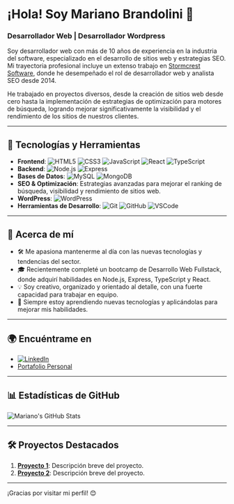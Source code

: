 # ¡Hola! Soy Mariano Brandolini 👋

### Desarrollador Web | Desarrollador Wordpress

Soy desarrollador web con más de 10 años de experiencia en la industria del software, especializado en el desarrollo de sitios web y estrategias SEO. Mi trayectoria profesional incluye un extenso trabajo en [Stormcrest Software](https://stormcrest.com), donde he desempeñado el rol de desarrollador web y analista SEO desde 2014.

He trabajado en proyectos diversos, desde la creación de sitios web desde cero hasta la implementación de estrategias de optimización para motores de búsqueda, logrando mejorar significativamente la visibilidad y el rendimiento de los sitios de nuestros clientes.

---

## 🚀 Tecnologías y Herramientas

- **Frontend**: ![HTML5](https://img.shields.io/badge/-HTML5-333?style=flat&logo=html5) ![CSS3](https://img.shields.io/badge/-CSS3-333?style=flat&logo=css3) ![JavaScript](https://img.shields.io/badge/-JavaScript-333?style=flat&logo=javascript) ![React](https://img.shields.io/badge/-React-333?style=flat&logo=react) ![TypeScript](https://img.shields.io/badge/-TypeScript-333?style=flat&logo=typescript)
- **Backend**: ![Node.js](https://img.shields.io/badge/-Node.js-333?style=flat&logo=node.js) ![Express](https://img.shields.io/badge/-Express-333?style=flat&logo=express)
- **Bases de Datos**: ![MySQL](https://img.shields.io/badge/-MySQL-333?style=flat&logo=mysql) ![MongoDB](https://img.shields.io/badge/-MongoDB-333?style=flat&logo=mongodb)
- **SEO & Optimización**: Estrategias avanzadas para mejorar el ranking de búsqueda, visibilidad y rendimiento de sitios web.
- **WordPress**: ![WordPress](https://img.shields.io/badge/-WordPress-333?style=flat&logo=wordpress)
- **Herramientas de Desarrollo**: ![Git](https://img.shields.io/badge/-Git-333?style=flat&logo=git) ![GitHub](https://img.shields.io/badge/-GitHub-333?style=flat&logo=github) ![VSCode](https://img.shields.io/badge/-VSCode-333?style=flat&logo=visual-studio-code)

---

## 🎯 Acerca de mí

- 🛠️ Me apasiona mantenerme al día con las nuevas tecnologías y tendencias del sector.
- 🎓 Recientemente completé un bootcamp de Desarrollo Web Fullstack, donde adquirí habilidades en Node.js, Express, TypeScript y React.
- 💡 Soy creativo, organizado y orientado al detalle, con una fuerte capacidad para trabajar en equipo.
- 🌱 Siempre estoy aprendiendo nuevas tecnologías y aplicándolas para mejorar mis habilidades.

---

## 🌍 Encuéntrame en

- [![LinkedIn](https://img.shields.io/badge/-LinkedIn-333?style=flat&logo=linkedin)](https://www.linkedin.com/in/mariano-brandolini/)
- [Portafolio Personal](https://stormcrest.com/portfolio-mariano-daniel-brandolini)

---

## 📊 Estadísticas de GitHub

![Mariano's GitHub Stats](https://github-readme-stats.vercel.app/api?username=tu-usuario-github&show_icons=true&theme=dark&count_private=true)

---

## 🛠️ Proyectos Destacados

1. **[Proyecto 1](https://github.com/tu-usuario-github/proyecto-1)**: Descripción breve del proyecto.
2. **[Proyecto 2](https://github.com/tu-usuario-github/proyecto-2)**: Descripción breve del proyecto.

---

¡Gracias por visitar mi perfil! 😊
